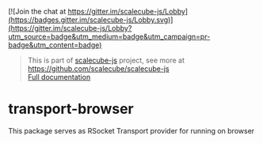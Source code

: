 [![Join the chat at https://gitter.im/scalecube-js/Lobby](https://badges.gitter.im/scalecube-js/Lobby.svg)](https://gitter.im/scalecube-js/Lobby?utm_source=badge&utm_medium=badge&utm_campaign=pr-badge&utm_content=badge)

> This is part of [scalecube-js](https://github.com/scalecube/scalecube-js) project, see more at https://github.com/scalecube/scalecube-js  
> [Full documentation](http://scalecube.io/javascript-docs)


# transport-browser

This package serves as RSocket Transport provider for running on browser
